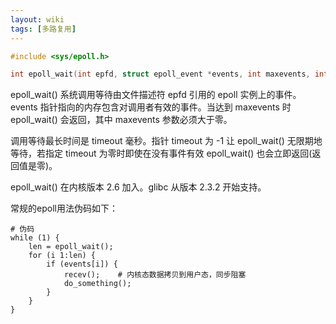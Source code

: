 ```yaml
---
layout: wiki
tags: [多路复用]
---
```



```c
#include <sys/epoll.h>

int epoll_wait(int epfd, struct epoll_event *events, int maxevents, int timeout);
```

epoll_wait() 系统调用等待由文件描述符 epfd 引用的 epoll 实例上的事件。events 指针指向的内存包含对调用者有效的事件。当达到 maxevents 时 epoll_wait() 会返回，其中 maxevents 参数必须大于零。

调用等待最长时间是 timeout 毫秒。指针 timeout 为 -1 让 epoll_wait() 无限期地等待，若指定 timeout 为零时即使在没有事件有效 epoll_wait() 也会立即返回(返回值是零)。

epoll_wait() 在内核版本 2.6 加入。glibc 从版本 2.3.2 开始支持。

常规的epoll用法伪码如下：

```shell
# 伪码
while (1) {
    len = epoll_wait();
    for (i 1:len) {
        if (events[i]) {
            recev();    # 内核态数据拷贝到用户态，同步阻塞
            do_something();
        }
    }
}
```